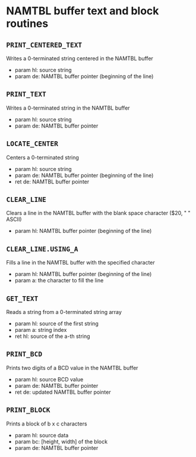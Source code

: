# NAMTBL buffer text and block routines

## `PRINT_CENTERED_TEXT`
Writes a 0-terminated string centered in the NAMTBL buffer
- param hl: source string
- param de: NAMTBL buffer pointer (beginning of the line)

## `PRINT_TEXT`
Writes a 0-terminated string in the NAMTBL buffer
- param hl: source string
- param de: NAMTBL buffer pointer

## `LOCATE_CENTER`
Centers a 0-terminated string
- param hl: source string
- param de: NAMTBL buffer pointer (beginning of the line)
- ret de: NAMTBL buffer pointer

## `CLEAR_LINE`
Clears a line in the NAMTBL buffer with the blank space character ($20, " " ASCII)
- param hl: NAMTBL buffer pointer (beginning of the line)

## `CLEAR_LINE.USING_A`
Fills a line in the NAMTBL buffer with the specified character
- param hl: NAMTBL buffer pointer (beginning of the line)
- param a: the character to fill the line

## `GET_TEXT`
Reads a string from a 0-terminated string array
- param hl: source of the first string
- param a: string index
- ret hl: source of the a-th string

## `PRINT_BCD`
Prints two digits of a BCD value in the NAMTBL buffer
- param hl: source BCD value
- param de: NAMTBL buffer pointer
- ret de: updated NAMTBL buffer pointer

## `PRINT_BLOCK`
Prints a block of b x c characters
- param hl: source data
- param bc: [height, width] of the block
- param de: NAMTBL buffer pointer
